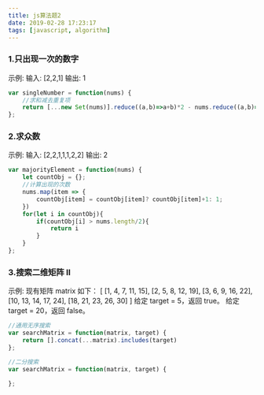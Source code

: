 ```yaml
---
title: js算法题2
date: 2019-02-28 17:23:17
tags: [javascript, algorithm]
---
```



### 1.只出现一次的数字
示例:
输入: [2,2,1]
输出: 1

```javascript
var singleNumber = function(nums) {
    //求和减去重复项
    return [...new Set(nums)].reduce((a,b)=>a+b)*2 - nums.reduce((a,b)=> a+b)
};
```

### 2.求众数
示例:
输入: [2,2,1,1,1,2,2]
输出: 2
```javascript
var majorityElement = function(nums) {
    let countObj = {};
    //计算出现的次数
    nums.map(item => {
        countObj[item] = countObj[item]? countObj[item]+1: 1;
    })
    for(let i in countObj){
        if(countObj[i] > nums.length/2){
            return i
        }
    }
};
```

### 3.搜索二维矩阵 II
示例:
现有矩阵 matrix 如下：
[
  [1,   4,  7, 11, 15],
  [2,   5,  8, 12, 19],
  [3,   6,  9, 16, 22],
  [10, 13, 14, 17, 24],
  [18, 21, 23, 26, 30]
]
给定 target = 5，返回 true。
给定 target = 20，返回 false。

```javascript
//通用无序搜索
var searchMatrix = function(matrix, target) {
    return [].concat(...matrix).includes(target)
};
```

```javascript
//二分搜索
var searchMatrix = function(matrix, target) {
    
};
```

